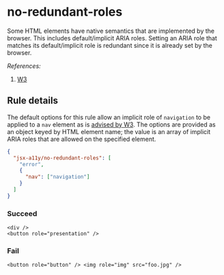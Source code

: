 # no-redundant-roles

Some HTML elements have native semantics that are implemented by the browser. This includes default/implicit ARIA roles. Setting an ARIA role that matches its default/implicit role is redundant since it is already set by the browser.

_References:_

1. [W3](https://www.w3.org/TR/html5/dom.html#aria-role-attribute)

## Rule details

The default options for this rule allow an implicit role of `navigation` to be applied to a `nav` element as is [advised by W3](https://www.w3.org/WAI/GL/wiki/Using_HTML5_nav_element#Example:The_.3Cnav.3E_element). The options are provided as an object keyed by HTML element name; the value is an array of implicit ARIA roles that are allowed on the specified element.

```json
{
  "jsx-a11y/no-redundant-roles": [
    "error",
    {
      "nav": ["navigation"]
    }
  ]
}
```

### Succeed

```vue
<div />
<button role="presentation" />
```

### Fail

<!-- eslint-ignore -->

```vue
<button role="button" /> <img role="img" src="foo.jpg" />
```
